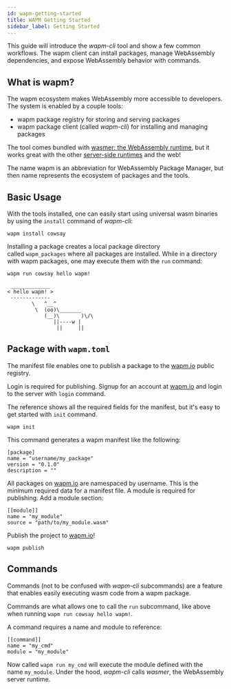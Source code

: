 ```yaml
---
id: wapm-getting-started
title: WAPM Getting Started
sidebar_label: Getting Started
---
```


This guide will introduce the *wapm-cli* tool and show a few common workflows. The wapm client can install packages, manage WebAssembly dependencies, and expose WebAssembly behavior with commands.

## **What is wapm?**

The wapm ecosystem makes WebAssembly more accessible to developers. The system is enabled by a couple tools:

- wapm package registry for storing and serving packages
- wapm package client (called *wapm-cli*) for installing and managing packages

The tool comes bundled with [wasmer: the WebAssembly runtime](https://wasmer.io/), but it works great with the other [server-side runtimes](https://github.com/mbasso/awesome-wasm#non-web-embeddings) and the web!

The name wapm is an abbreviation for WebAssembly Package Manager, but then name represents the ecosystem of packages and the tools.

## **Basic Usage**

With the tools installed, one can easily start using universal wasm binaries by using the `install` command of *wapm-cli*:

`wapm install cowsay`

Installing a package creates a local package directory called `wapm_packages` where all packages are installed. While in a directory with wapm packages, one may execute them with the `run` command:

`wapm run cowsay hello wapm!`

```
 _____________
< hello wapm! >
 -------------
        \   ^__^
         \  (oo)\_______
            (__)\       )\/\
               ||----w |
                ||     ||
```

## **Package with `wapm.toml`**

The manifest file enables one to publish a package to the [wapm.io](https://wapm.io/) public registry.

Login is required for publishing. Signup for an account at [wapm.io](https://wapm.io/) and login to the server with `login` command.

The reference shows all the required fields for the manifest, but it's easy to get started with `init` command.

`wapm init`

This command generates a wapm manifest like the following:

```
[package]
name = "username/my_package"
version = "0.1.0"
description = ""
```

All packages on [wapm.io](https://wapm.io/) are namespaced by username. This is the minimum required data for a manifest file. A module is required for publishing. Add a module section:

```
[[module]]
name = "my_module"
source = "path/to/my_module.wasm"
```

Publish the project to [wapm.io](https://wapm.io/)!

`wapm publish`

## **Commands**

Commands (not to be confused with *wapm-cli* subcommands) are a feature that enables easily executing wasm code from a wapm package.

Commands are what allows one to call the `run` subcommand, like above when running `wapm run cowsay hello wapm!`.

A command requires a name and module to reference:

```
[[command]]
name = "my_cmd"
module = "my_module"
```

Now called `wapm run my_cmd` will execute the module defined with the name `my_module`. Under the hood, *wapm-cli* calls *wasmer*, the WebAssembly server runtime.
